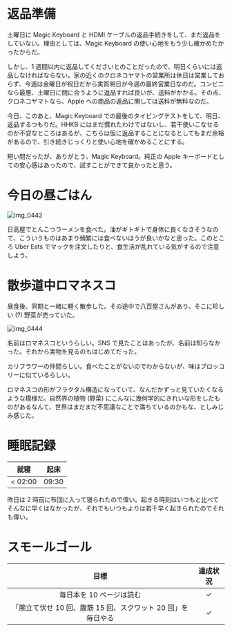 # 返品準備
土曜日に Magic Keyboard と HDMI ケーブルの返品手続きをして、まだ返品をしていない。理由としては、Magic Keyboard の使い心地をもう少し確かめたかったからだ。

しかし、1 週間以内に返品してくださいとのことだったので、明日くらいには返品しなければならない。家の近くのクロネコヤマトの営業所は休日は営業しておらず、今週は金曜日が祝日だから実質明日が今週の最終営業日なのだ。コンビニなら最悪、土曜日に間に合うように返品すれば良いが、送料がかかる。その点、クロネコヤマトなら、Apple への商品の返品に関しては送料が無料なのだ。

今日、このあと、Magic Keyboard での最後のタイピングテストをして、明日、返品するつもりだ。HHKB にはまだ慣れたわけではないし、若干使いこなせるのか不安なところはあるが、こちらは仮に返品することになるとしてもまだ余裕があるので、引き続きじっくりと使い心地を確かめることにする。

短い間だったが、ありがとう、Magic Keyboard。純正の Apple キーボードとしての安心感はあったので、試すことができて良かったと思う。

# 今日の昼ごはん
![img_0442](https://noraworld.github.io/box-bulbasaur/2018/11/img_0442.jpg)

日高屋でとんこつラーメンを食べた。油がギトギトで身体に良くなさそうなので、こういうものはあまり頻繁には食べないほうが良いかなと思った。このところ Uber Eats でマックを注文したりと、食生活が乱れている気がするので注意しよう。

# 散歩道中ロマネスコ
昼食後、同期と一緒に軽く散歩した。その途中で八百屋さんがあり、そこに珍しい (?) 野菜が売っていた。

![img_0444](https://noraworld.github.io/box-bulbasaur/2018/11/img_0444.jpg)

名前はロマネスコというらしい。SNS で見たことはあったが、名前は知らなかった。それから実物を見るのもはじめてだった。

カリフラワーの仲間らしい。食べたことがないのでわからないが、味はブロッコリーに似ているらしい。

ロマネスコの形がフラクタル構造になっていて、なんだかずっと見ていたくなるような模様だ。自然界の植物 (野菜) にこんなに幾何学的にきれいな形をしたものがあるなんて、世界はまだまだ不思議なことで満ちているのかもな、としみじみ感じた。

# 睡眠記録
| 就寝 | 起床 |
|:---:|:---:|
| < 02:00 | 09:30 |

昨日は 2 時前に布団に入って寝られたので偉い。起きる時刻はいつもと比べてそんなに早くはなかったが、それでもいつもよりは若干早く起きられたのでそれも偉い。

# スモールゴール
| 目標 | 達成状況 |
|:---:|:---:|
| 毎日本を 10 ページは読む | ✓ |
| 「腕立て伏せ 10 回、腹筋 15 回、スクワット 20 回」を毎日やる | ✓ |
